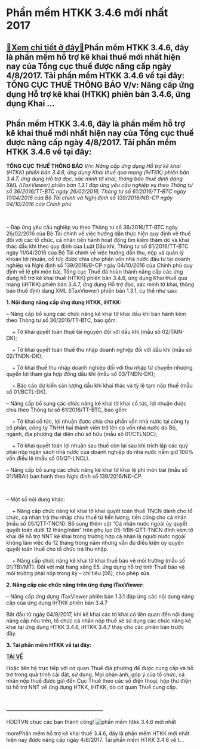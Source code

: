 Phần mềm HTKK 3.4.6 mới nhất 2017
=====================================

[:gift:Xem chi tiết ở đây:gift:](https://hddtvn.com/phan-mem-htkk-3-4-6-moi-nhat-2017/)Phần mềm HTKK 3.4.6, đây là phần mềm hỗ trợ kê khai thuế mới nhất hiện nay của Tổng cục thuế được nâng cấp ngày 4/8/2017. Tải phẩn mềm HTKK 3.4.6 về tại đây: TỔNG CỤC THUẾ THÔNG BÁO V/v: Nâng cấp ứng dụng Hỗ trợ kê khai (HTKK) phiên bản 3.4.6, ứng dụng Khai …
------------------------------------------------------------------------------------------------------------------------------------------------------------------------------------------------------------------------------------------------------------------------------------------



Phần mềm HTKK 3.4.6, đây là phần mềm hỗ trợ kê khai thuế mới nhất hiện nay của Tổng cục thuế được nâng cấp ngày 4/8/2017. Tải phẩn mềm HTKK 3.4.6 về tại đây:
--------------------------------------------------------------------------------------------------------------------------------------------------------------------------------------



**TỔNG CỤC THUẾ THÔNG BÁO**
*V/v: Nâng cấp ứng dụng Hỗ trợ kê khai (HTKK) phiên bản 3.4.6, ứng dụng Khai thuế qua mạng (iHTKK) phiên bản 3.4.7, ứng dụng Hỗ trợ đọc, xác minh tờ khai, thông báo thuế định dạng XML (iTaxViewer) phiên bản 1.3.1 đáp ứng yêu cầu nghiệp vụ theo Thông tư số 36/2016/TT-BTC ngày 26/02/2016, Thông tư số 61/2016/TT-BTC ngày 11/04/2016 của Bộ Tài chính và Nghị định số 139/2016/NĐ-CP ngày 04/10/2016 của Chính phủ*


   

– Đáp ứng yêu cầu nghiệp vụ theo Thông tư số 36/2016/TT-BTC ngày 26/02/2016 của Bộ Tài chính về việc hướng dẫn thực hiện quy định về thuế đối với các tổ chức, cá nhân tiến hành hoạt động tìm kiếm thăm dò và khai thác dầu khí theo quy định của Luật Dầu khí, Thông tư số 61/2016/TT-BTC ngày 11/04/2016 của Bộ Tài chính về việc hướng dẫn thu, nộp và quản lý khoản lợi nhuận, cổ tức được chia cho phần vốn nhà nước đầu tư tại doanh nghiệp và Nghị định số 139/2016/Đ-CP ngày 04/10/2016 của Chính phủ quy định về lệ phí môn bài, Tổng cục Thuế đã hoàn thành nâng cấp các ứng dụng hỗ trợ kê khai thuế (HTKK) phiên bản 3.4.6, ứng dụng Khai thuế qua mạng (iHTKK) phiên bản 3.4.7, ứng dụng Hỗ trợ đọc, xác minh tờ khai, thông báo thuế định dạng XML (iTaxViewer) phiên bản 1.3.1, cụ thể như sau:


**1. Nội dung nâng cấp ứng dụng HTKK, iHTKK:**


– Nâng cấp bổ sung các chức năng kê khai tờ khai dầu khí ban hành kèm theo Thông tư số 36/2016/TT-BTC, bao gồm:  

    + Tờ khai quyết toán thuế tài nguyên đối với dầu khí (mẫu số 02/TAIN-DK);  

    + Tờ khai quyết toán thuế thu nhập doanh nghiệp đối với dầu khí (mẫu số 02/TNDN-DK);  

    + Tờ khai thuế thu nhập doanh nghiệp đối với thu nhập từ chuyển nhượng quyền lợi tham gia hợp đồng dầu khí (mẫu số 03/TNDN-DK);  

    + Báo cáo dự kiến sản lượng dầu khí khai thác và tỷ lệ tạm nộp thuế (mẫu số 01/BCTL-DK).


– Nâng cấp bổ sung các chức năng kê khai tờ khai cổ tức, lợi nhuận được chia theo Thông tư số 61/2016/TT-BTC, bao gồm:  

    + Tờ khai cổ tức, lợi nhuận được chia cho phần vốn nhà nước tại công ty cổ phần, công ty TNHH hai thành viên trở lên có vốn nhà nước do Bộ, ngành, địa phương đại diện chủ sở hữu (mẫu số 01/CTLNDC);  

    + Tờ khai quyết toán lợi nhuận sau thuế còn lại sau khi trích lập các quỹ phải nộp ngân sách nhà nước của doanh nghiệp do nhà nước nắm giữ 100% vốn điều lệ (mẫu số 01/QT-LNCL).


– Nâng cấp bổ sung các chức năng kê khai tờ khai lệ phí môn bài (mẫu số 01/MBAI) ban hành theo Nghị định số 139/2016/NĐ-CP.




   

– Một số nội dung khác:  

    + Nâng cấp chức năng kê khai tờ khai quyết toán thuế TNCN dành cho tổ chức, cá nhân trả thu nhập chịu thuế từ tiền lương, tiền công cho cá nhân (mẫu số 05/QTT-TNCN): Bổ sung thêm cột “Cá nhân nước ngoài ủy quyết quyết toán dưới 12 tháng/năm” trên phụ lục 05-1/BK-QTT-TNCN đính kèm tờ khai để hỗ trợ NNT kê khai trong trường hợp cá nhân là người nước ngoài không làm việc đủ 12 tháng trong năm nhưng vẫn đủ điều kiện ủy quyền quyết toán thuế cho tổ chức trả thu nhập.  

    + Nâng cấp chức năng kê khai tờ khai thuế bảo vệ môi trường (mẫu số 01/TBVMT): Đối với mặt hàng xăng E5, ứng dụng hỗ trợ tính Thuế bảo vệ môi trường phải nộp trong kỳ – chỉ tiêu [06], cho phép sửa.


**2. Nâng cấp các chức năng trên ứng dụng iTaxViewer:**


– Nâng cấp ứng dụng iTaxViewer phiên bản 1.3.1 đáp ứng các nội dung nâng cấp của ứng dụng iHTKK phiên bản 3.4.7



Bắt đầu từ ngày 04/8/2017, khi kê khai các tờ khai có liên quan đến nội dung nâng cấp nêu trên, tổ chức cá nhân nộp thuế sẽ sử dụng các chức năng kê khai tại ứng dụng HTKK 3.4.6, iHTKK 3.4.7 thay cho các phiên bản trước đây.


**3. Tải phần mềm HTKK về tại đây:**



**[TẢI VỀ](https://www.fshare.vn/file/7HIVM6OMTY5J "Tải phần mềm HTKK 3.4.6")**


Hoặc liên hệ trực tiếp với cơ quan Thuế địa phương để được cung cấp và hỗ trợ trong quá trình cài đặt, sử dụng.
 Mọi phản ánh, góp ý của tổ chức, cá nhân nộp thuế được gửi đến Cục Thuế theo các số điện thoại, hộp thư điện tử hỗ trợ NNT về ứng dụng HTKK, iHTKK, do cơ quan Thuế cung cấp.

  

  

 ——————————————————–

HDDTVN chúc các bạn thành công!
![phần mềm htkk 3.4.6 mới nhất](https://hddtvn.com/wp-content/uploads/2021/01/phan-mem-htkk-3_4_6-moi-nhat.png "phần mềm htkk 3.4.6 mới nhất")


morePhần mềm hỗ trợ kê khai thuế 3.4.6, đây là phần mềm HTKK mới nhất hiện nay được nâng cấp ngày 4/8/2017. Tải phẩn mềm HTKK 3.4.6 về t…

